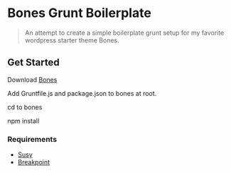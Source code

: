 # Bones Grunt Boilerplate

> An attempt to create a simple boilerplate grunt setup for my
favorite wordpress starter theme Bones.

## Get Started
Download [Bones](http://themble.com/bones/)

Add Gruntfile.js and package.json to bones at root.

cd to bones

npm install

### Requirements
* [Susy](http://susydocs.oddbird.net/en/latest/install/)
* [Breakpoint](http://breakpoint-sass.com/)
